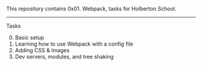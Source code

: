 This repository contains 0x01. Webpack, tasks for Holberton School.

<hr />

Tasks

0. Basic setup
1. Learning how to use Webpack with a config file
2. Adding CSS & Images
3. Dev servers, modules, and tree shaking

